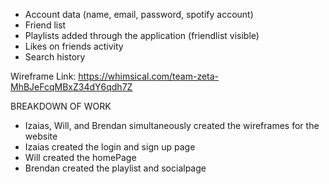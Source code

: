 - Account data (name, email, password, spotify account)
- Friend list
- Playlists added through the application (friendlist visible)
- Likes on friends activity
- Search history

Wireframe Link: https://whimsical.com/team-zeta-MhBJeFcqMBxZ34dY6qdh7Z

BREAKDOWN OF WORK
- Izaias, Will, and Brendan simultaneously created the wireframes for the website
- Izaias created the login and sign up page
- Will created the homePage
- Brendan created the playlist and socialpage